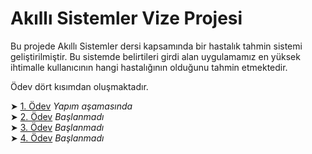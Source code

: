 # Akıllı Sistemler Vize Projesi

Bu projede Akıllı Sistemler dersi kapsamında bir hastalık tahmin sistemi geliştirilmiştir. Bu sistemde belirtileri girdi alan uygulamamız en yüksek ihtimalle kullanıcının hangi hastalığının olduğunu tahmin etmektedir. 

Ödev dört kısımdan oluşmaktadır.     

➤ [1. Ödev](./Proje/1.%20Ödev) *Yapım aşamasında*    
➤ [2. Ödev](./Proje) *Başlanmadı*    
➤ [3. Ödev](./Proje) *Başlanmadı*    
➤ [4. Ödev](./Proje) *Başlanmadı*     

